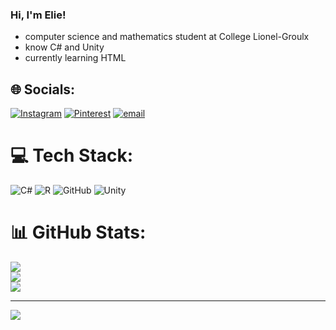 ### Hi, I'm Elie!

- computer science and mathematics student at College Lionel-Groulx
- know C# and Unity 
- currently learning HTML

## 🌐 Socials:
[![Instagram](https://img.shields.io/badge/Instagram-%23E4405F.svg?logo=Instagram&logoColor=white)](https://instagram.com/elithbd27) [![Pinterest](https://img.shields.io/badge/Pinterest-%23E60023.svg?logo=Pinterest&logoColor=white)](https://pinterest.com/thbde27) [![email](https://img.shields.io/badge/Email-D14836?logo=gmail&logoColor=white)](mailto:eliethibodeau@outlook.com) 

# 💻 Tech Stack:
![C#](https://img.shields.io/badge/c%23-%23239120.svg?style=for-the-badge&logo=csharp&logoColor=white) ![R](https://img.shields.io/badge/r-%23276DC3.svg?style=for-the-badge&logo=r&logoColor=white) ![GitHub](https://img.shields.io/badge/github-%23121011.svg?style=for-the-badge&logo=github&logoColor=white) ![Unity](https://img.shields.io/badge/unity-%23000000.svg?style=for-the-badge&logo=unity&logoColor=white)
# 📊 GitHub Stats:
![](https://github-readme-stats.vercel.app/api?username=THBDE27&theme=dark&hide_border=false&include_all_commits=true&count_private=true)<br/>
![](https://nirzak-streak-stats.vercel.app/?user=THBDE27&theme=dark&hide_border=false)<br/>
![](https://github-readme-stats.vercel.app/api/top-langs/?username=THBDE27&theme=dark&hide_border=false&include_all_commits=true&count_private=true&layout=compact)

---
[![](https://visitcount.itsvg.in/api?id=THBDE27&icon=7&color=4)](https://visitcount.itsvg.in)

<!-- Proudly created with GPRM ( https://gprm.itsvg.in ) -->
